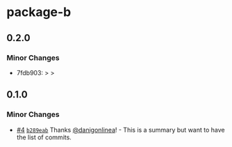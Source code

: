 # package-b

## 0.2.0

### Minor Changes

- 7fdb903: > >

## 0.1.0

### Minor Changes

- [#4](https://github.com/danigonlinea/monorepo-changesets-demo/pull/4) [`b289eab`](https://github.com/danigonlinea/monorepo-changesets-demo/commit/b289eab430d0c80a7de33db5019cbc40d4e7c789) Thanks [@danigonlinea](https://github.com/danigonlinea)! - This is a summary but want to have the list of commits.
